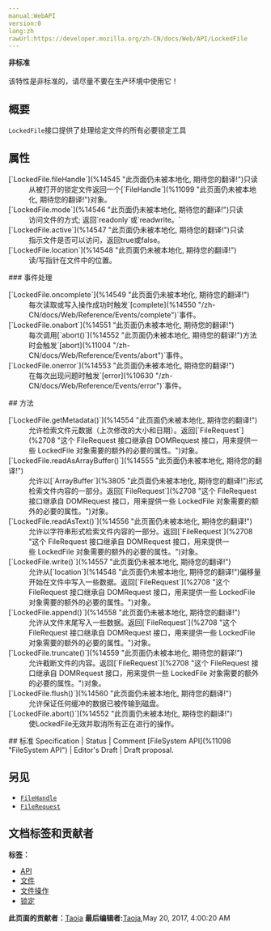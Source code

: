 ```yaml
---
manual:WebAPI
version:0
lang:zh
rawUrl:https://developer.mozilla.org/zh-CN/docs/Web/API/LockedFile
---
```






**非标准**<br></br>该特性是非标准的，请尽量不要在生产环境中使用它！



## 概要<a name="概要"></a>


`LockedFile`接口提供了处理给定文件的所有必要锁定工具


## 属性<a name="属性"></a>
<dl><dt>[`LockedFile.fileHandle`](%14545 "此页面仍未被本地化, 期待您的翻译!")只读</dt><dd>从被打开的锁定文件返回一个[`FileHandle`](%11099 "此页面仍未被本地化, 期待您的翻译!")对象。</dd><dt>[`LockedFile.mode`](%14546 "此页面仍未被本地化, 期待您的翻译!")只读</dt><dd>访问文件的方式; 返回`readonly`或`readwrite。`</dd><dt>[`LockedFile.active`](%14547 "此页面仍未被本地化, 期待您的翻译!")只读</dt><dd>指示文件是否可以访问，返回true或false。</dd><dt>[`LockedFile.location`](%14548 "此页面仍未被本地化, 期待您的翻译!")</dt><dd>读/写指针在文件中的位置。</dd></dl>
### 事件处理<a name="事件处理"></a>
<dl><dt>[`LockedFile.oncomplete`](%14549 "此页面仍未被本地化, 期待您的翻译!")</dt><dd>每次读取或写入操作成功时触发`[complete](%14550 "/zh-CN/docs/Web/Reference/Events/complete")`事件。</dd><dt>[`LockedFile.onabort`](%14551 "此页面仍未被本地化, 期待您的翻译!")</dt><dd>每次调用[`abort()`](%14552 "此页面仍未被本地化, 期待您的翻译!")方法时会触发`[abort](%11004 "/zh-CN/docs/Web/Reference/Events/abort")`事件。</dd><dt>[`LockedFile.onerror`](%14553 "此页面仍未被本地化, 期待您的翻译!")</dt><dd>在每次出现问题时触发`[error](%10630 "/zh-CN/docs/Web/Reference/Events/error")`事件。</dd></dl>
## 方法<a name="方法"></a>
<dl><dt>[`LockedFile.getMetadata()`](%14554 "此页面仍未被本地化, 期待您的翻译!")</dt><dd>允许检索文件元数据（上次修改的大小和日期）。返回[`FileRequest`](%2708 "这个 FileRequest 接口继承自 DOMRequest 接口，用来提供一些 LockedFile 对象需要的额外的必要的属性。")对象。</dd><dt>[`LockedFile.readAsArrayBuffer()`](%14555 "此页面仍未被本地化, 期待您的翻译!")</dt><dd>允许以[`ArrayBuffer`](%3805 "此页面仍未被本地化, 期待您的翻译!")形式检索文件内容的一部分。返回[`FileRequest`](%2708 "这个 FileRequest 接口继承自 DOMRequest 接口，用来提供一些 LockedFile 对象需要的额外的必要的属性。")对象。</dd><dt>[`LockedFile.readAsText()`](%14556 "此页面仍未被本地化, 期待您的翻译!")</dt><dd>允许以字符串形式检索文件内容的一部分。返回[`FileRequest`](%2708 "这个 FileRequest 接口继承自 DOMRequest 接口，用来提供一些 LockedFile 对象需要的额外的必要的属性。")对象。</dd><dt>[`LockedFile.write()`](%14557 "此页面仍未被本地化, 期待您的翻译!")</dt><dd>允许从[`location`](%14548 "此页面仍未被本地化, 期待您的翻译!")偏移量开始在文件中写入一些数据。返回[`FileRequest`](%2708 "这个 FileRequest 接口继承自 DOMRequest 接口，用来提供一些 LockedFile 对象需要的额外的必要的属性。")对象。</dd><dt>[`LockedFile.append()`](%14558 "此页面仍未被本地化, 期待您的翻译!")</dt><dd>允许从文件末尾写入一些数据。返回[`FileRequest`](%2708 "这个 FileRequest 接口继承自 DOMRequest 接口，用来提供一些 LockedFile 对象需要的额外的必要的属性。")对象。</dd><dt>[`LockedFile.truncate()`](%14559 "此页面仍未被本地化, 期待您的翻译!")</dt><dd>允许截断文件的内容。返回[`FileRequest`](%2708 "这个 FileRequest 接口继承自 DOMRequest 接口，用来提供一些 LockedFile 对象需要的额外的必要的属性。")对象。</dd><dt>[`LockedFile.flush()`](%14560 "此页面仍未被本地化, 期待您的翻译!")</dt><dd>允许保证任何缓冲的数据已被传输到磁盘。</dd><dt>[`LockedFile.abort()`](%14552 "此页面仍未被本地化, 期待您的翻译!")</dt><dd>使LockedFile无效并取消所有正在进行的操作。</dd></dl>
## 标准<a name="标准"></a>
Specification | Status | Comment 
[FileSystem API](%11098 "FileSystem API") | Editor&#39;s Draft | Draft proposal. 


## 另见<a name="另见"></a>

* [`FileHandle`](%11099 "此页面仍未被本地化, 期待您的翻译!")
* [`FileRequest`](%2708 "这个 FileRequest 接口继承自 DOMRequest 接口，用来提供一些 LockedFile 对象需要的额外的必要的属性。")



## 文档标签和贡献者
**标签：**
* [API](%50 "")
* [文件](%11103 "")
* [文件操作](%14561 "")
* [锁定](%14562 "")

**此页面的贡献者：**[Taoja](%3471 "")
**最后编辑者:**[Taoja](%3471 ""),<time>May 20, 2017, 4:00:20 AM</time>



